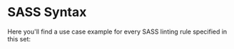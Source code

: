 # SASS Syntax
Here you'll find a use case example for every SASS linting rule specified in this set: